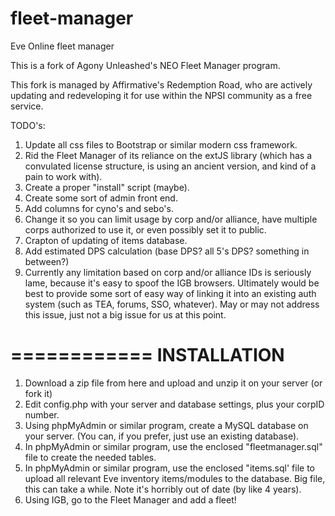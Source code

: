 fleet-manager
=============

Eve Online fleet manager

This is a fork of Agony Unleashed's NEO Fleet Manager program.  

This fork is managed by Affirmative's Redemption Road, who are actively updating and redeveloping it for use within the NPSI community as a free service.

TODO's:

1. Update all css files to Bootstrap or similar modern css framework.
2. Rid the Fleet Manager of its reliance on the extJS library (which has a convulated license structure, is using an ancient version, and kind of a pain to work with).
3. Create a proper "install" script (maybe).
4. Create some sort of admin front end.
5. Add columns for cyno's and sebo's.
6. Change it so you can limit usage by corp and/or alliance, have multiple corps authorized to use it, or even possibly set it to public.
7. Crapton of updating of items database.
8. Add estimated DPS calculation (base DPS? all 5's DPS? something in between?)
9. Currently any limitation based on corp and/or alliance IDs is seriously lame, because it's easy to spoof the IGB browsers.  Ultimately would be best to provide some sort of easy way of linking it into an existing auth system (such as TEA, forums, SSO, whatever).  May or may not address this issue, just not a big issue for us at this point.

============
INSTALLATION
============

1. Download a zip file from here and upload and unzip it on your server (or fork it)
2. Edit config.php with your server and database settings, plus your corpID number.
3. Using phpMyAdmin or similar program, create a MySQL database on your server.  (You can, if you prefer, just use an existing database).
4. In phpMyAdmin or similar program, use the enclosed "fleetmanager.sql" file to create the needed tables.
5. In phpMyAdmin or similar program, use the enclosed "items.sql' file to upload all relevant Eve inventory items/modules to the database.  Big file, this can take a while.  Note it's horribly out of date (by like 4 years).
6. Using IGB, go to the Fleet Manager and add a fleet!
 

